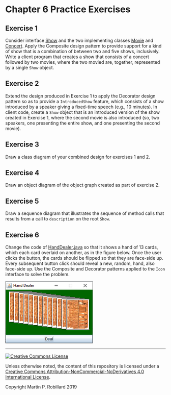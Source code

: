 # Chapter 6 Practice Exercises

## Exercise 1

Consider interface [Show](../solutions-code/chapter6/Show.java) and the two implementing classes [Movie](../solutions-code/chapter6/Movie.java) and [Concert](../solutions-code/chapter6/Concert.java). Apply the Composite design pattern to provide support for a kind of show that is a combination of between two and five shows, inclusively. Write a client program that creates a show that consists of a concert followed by two movies, where the two movied are, together, represented by a single `Show` object.

## Exercise 2

Extend the design produced in Exercise 1 to apply the Decorator design pattern so as to provide a `IntroducedShow` feature, which consists of a show introduced by a speaker giving a fixed-time speech (e.g., 10 minutes). In client code, create a `Show` object that is an introduced version of the show created in Exercise 1, where the second movie is also introduced (so, two speakers, one presenting the entire show, and one presenting the second movie).

## Exercise 3

Draw a class diagram of your combined design for exercises 1 and 2.

## Exercise 4

Draw an object diagram of the object graph created as part of exercise 2.

## Exercise 5

Draw a sequence diagram that illustrates the sequence of method calls that results from a call to `description` on the root `Show`.

## Exercise 6

Change the code of [HandDealer.java](../solutions-code/chapter6/HandDealer.java) so that it shows a hand of 13 cards, which each card overlaid on another, as in the figure below. Once the user clicks the button, the cards should be flipped so that they are face-side up. Every subsequent button click should reveal a new, random, hand, also face-side up. Use the Composite and Decorator patterns applied to the `Icon` interface to solve the problem.

![](HandDealer.png)

---
<a rel="license" href="http://creativecommons.org/licenses/by-nc-nd/4.0/"><img alt="Creative Commons License" style="border-width:0" src="https://i.creativecommons.org/l/by-nc-nd/4.0/88x31.png" /></a>

Unless otherwise noted, the content of this repository is licensed under a <a rel="license" href="http://creativecommons.org/licenses/by-nc-nd/4.0/">Creative Commons Attribution-NonCommercial-NoDerivatives 4.0 International License</a>. 

Copyright Martin P. Robillard 2019
